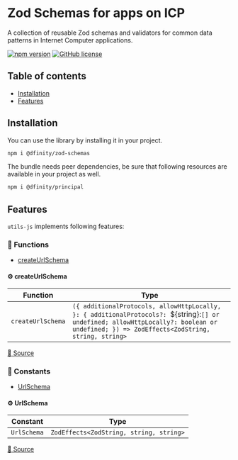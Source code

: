 # Zod Schemas for apps on ICP

A collection of reusable Zod schemas and validators for common data patterns in Internet Computer applications.

[![npm version](https://img.shields.io/npm/v/@dfinity/zod-schemas.svg?logo=npm)](https://www.npmjs.com/package/@dfinity/zod-schemas) [![GitHub license](https://img.shields.io/badge/license-Apache%202.0-blue.svg)](https://opensource.org/licenses/Apache-2.0)

## Table of contents

- [Installation](#installation)
- [Features](#features)

## Installation

You can use the library by installing it in your project.

```bash
npm i @dfinity/zod-schemas
```

The bundle needs peer dependencies, be sure that following resources are available in your project as well.

```bash
npm i @dfinity/principal
```

## Features

`utils-js` implements following features:

<!-- TSDOC_START -->

### :toolbox: Functions

- [createUrlSchema](#gear-createurlschema)

#### :gear: createUrlSchema

| Function          | Type                                                                                                                                                                                     |
| ----------------- | ---------------------------------------------------------------------------------------------------------------------------------------------------------------------------------------- |
| `createUrlSchema` | `({ additionalProtocols, allowHttpLocally, }: { additionalProtocols?: `${string}:`[] or undefined; allowHttpLocally?: boolean or undefined; }) => ZodEffects<ZodString, string, string>` |

[:link: Source](https://github.com/dfinity/ic-js/tree/main/packages/zod-schemas/src/url.ts#L5)

### :wrench: Constants

- [UrlSchema](#gear-urlschema)

#### :gear: UrlSchema

| Constant    | Type                                    |
| ----------- | --------------------------------------- |
| `UrlSchema` | `ZodEffects<ZodString, string, string>` |

[:link: Source](https://github.com/dfinity/ic-js/tree/main/packages/zod-schemas/src/url.ts#L38)

<!-- TSDOC_END -->
